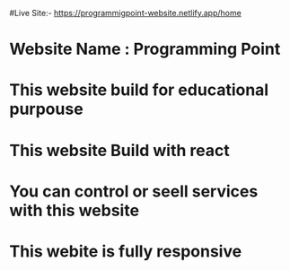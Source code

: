 #Live Site:- https://programmigpoint-website.netlify.app/home

# Website Name : Programming Point

# This website build for educational purpouse
# This website Build with react
# You can control or seell services with this website 
# This webite is fully responsive
